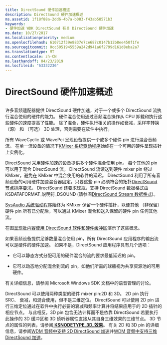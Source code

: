 ```yaml
---
title: DirectSound 硬件加速概述
description: DirectSound 硬件加速概述
ms.assetid: 1f18f88a-2dd6-4b7a-b083-f43ab58571b3
keywords:
- 硬件加速 WDK DirectSound 有关 DirectSound 硬件加速
ms.date: 10/27/2017
ms.localizationpriority: medium
ms.openlocfilehash: 610712f39e8837e7ce687c0147b12b8ee450f1fe
ms.sourcegitcommit: 0cc5051945559a242d941a6f2799d161d8eba2a7
ms.translationtype: MT
ms.contentlocale: zh-CN
ms.lasthandoff: 04/23/2019
ms.locfileid: "63332236"
---
```

# <a name="overview-of-directsound-hardware-acceleration"></a>DirectSound 硬件加速概述


## <span id="overview_of_directsound_hardware_acceleration"></span><span id="OVERVIEW_OF_DIRECTSOUND_HARDWARE_ACCELERATION"></span>


许多音频适配器提供 DirectSound 硬件加速，对于一个或多个 DirectSound 流执行混合使用的硬件的能力。 硬件混合使用通过音频混合操作从 CPU 卸载和执行这些硬件的速度提高了性能。 除了混合，硬件执行相关的操作如衰减，采样率转换 （源） 和 （可选） 3D 处理，否则需要在软件中执行。

所有 WaveCyclic 或 WavePci 呈现设备提供一个或多个硬件 pin 进行混合音频流。 在单一流设备的情况下[KMixer 系统驱动程序](kernel-mode-wdm-audio-components.md#kmixer_system_driver)始终在一个可用的硬件呈现插针上实例化。

DirectSound 采用硬件加速的设备提供多个硬件混合使用 pin。 每个其他的 pin 可以用于混合 DirectSound 流。 DirectSound 流馈送到硬件 mixer pin 绕过 KMixer，避免在 KMixer 中混合使用的软件的延迟。 DirectSound 利用了所有音频设备的可用硬件加速混音器固定，只要这些 pin 必须符合的拓扑[DirectSound 节点排序要求](directsound-node-ordering-requirements.md)。 DirectSound 还要求球瓶，支持 DirectSound 数据格式由 KSDATAFORMAT\_说明符\_DSOUND (请参阅[DirectSound Stream 数据格式](directsound-stream-data-format.md))。

[SysAudio 系统驱动程序](kernel-mode-wdm-audio-components.md#sysaudio_system_driver)始终为 KMixer 保留一个硬件插针，以便其他 （非保留） 硬件 pin 所有已分配后，可以通过 KMixer 混合和送入保留的硬件 pin 任何其他流。

在图[呈现批内容使用 DirectSound 软件和硬件缓冲区](rendering-wave-content-using-directsound-software-and-hardware-buffers.md)演示了这些概念。

如果音频设备提供足够数量混合使用 pin，所有 DirectSound 应用程序的输出流可以是硬件的硬件加速。 如果不是，DirectSound 应用程序具有几个选项：

-   它可以静态方式分配可用的硬件混合的流的要求最低延迟的 pin。

-   它可以动态地分配混合到流的 pin，如他们所需的球瓶视为共享资源池的可用硬件。

有关详细信息，请参阅 Microsoft Windows SDK 文档中的语音管理的讨论。

DirectSound 可以使用两种类型的硬件 mixer pin:2D 和 3D。 2D pin 执行 SRC、 衰减，和混合使用，但不是三维定位。 DirectSound 可以使用 2D pin 进行三维定位通过在软件中执行必要的衰减和频率计算并将结果应用于的 2D 插针的相应节点。 与此相反，3D pin 包含无法计算而不是依靠 DirectSound 若要执行此操作的 3D 缓冲区和 3D 侦听器属性直接从其自身三维效果的三维节点。 3D 节点的属性的列表，请参阅[ **KSNODETYPE\_3D\_效果**](https://msdn.microsoft.com/library/windows/hardware/ff537148)。 有关 2D 和 3D pin 的详细信息，请参阅[WDM 音频中支持 2D DirectSound 加速](supporting-2d-directsound-acceleration-in-wdm-audio.md)并[WDM 音频中支持三维 DirectSound 加速](supporting-3d-directsound-acceleration-in-wdm-audio.md)。

 




